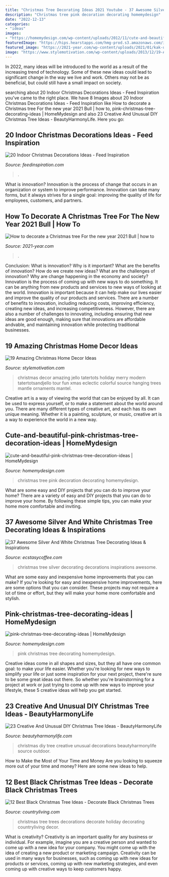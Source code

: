 ```yaml
---
title: "Christmas Tree Decorating Ideas 2021 Youtube - 37 Awesome Silver And White Christmas Tree Decorating Ideas &amp; Inspirations"
description: "Christmas tree pink decoration decorating homemydesign"
date: "2022-12-13"
categories:
- "ideas"
images:
- "https://homemydesign.com/wp-content/uploads/2012/11/cute-and-beautiful-pink-christmas-tree-decoration-ideas.jpg"
featuredImage: "https://hips.hearstapps.com/hmg-prod.s3.amazonaws.com/images/best-black-christmas-tree-ideas-1534266616.jpg?crop=1.00xw:1.00xh;0,0&amp;resize=1200:*"
featured_image: "https://2021-year.com/wp-content/uploads/2021/01/kak-ukrasit-elku-48c709.jpg"
image: "https://www.stylemotivation.com/wp-content/uploads/2013/12/19-Amazing-Christmas-Home-Decor-Ideas-4.jpg"
---
```



In 2022, many ideas will be introduced to the world as a result of the increasing trend of technology. Some of these new ideas could lead to significant change in the way we live and work. Others may not be as beneficial, but could still have a small impact on society.

	

		
searching about 20 Indoor Christmas Decorations Ideas - Feed Inspiration you've came to the right place. We have 8 Images about 20 Indoor Christmas Decorations Ideas - Feed Inspiration like How to decorate a Christmas tree For the new year 2021 Bull | how to, pink-christmas-tree-decorating-ideas | HomeMydesign and also 23 Creative And Unusual DIY Christmas Tree Ideas - BeautyHarmonyLife. Here you go:
		
    
## 20 Indoor Christmas Decorations Ideas - Feed Inspiration

<img loading=lazy src="http://feedinspiration.com/wp-content/uploads/2015/12/Simple-Design-Indoor-Christmas-Tree-Decorating-Ideas.jpg" onerror="this.onerror=null;this.src='https://tse2.mm.bing.net/th?id=OIP.gI0AdpgokcQkqbpIvTljIgHaKM&amp;pid=15.1';" alt="20 Indoor Christmas Decorations Ideas - Feed Inspiration">

_Source: feedinspiration.com_

>. 

	

What is innovation?
Innovation is the process of change that occurs in an organization or system to improve performance. Innovation can take many forms, but it always strives for a single goal: improving the quality of life for employees, customers, and partners.

    
## How To Decorate A Christmas Tree For The New Year 2021 Bull | How To

<img loading=lazy src="https://2021-year.com/wp-content/uploads/2021/01/kak-ukrasit-elku-48c709.jpg" onerror="this.onerror=null;this.src='https://tse1.mm.bing.net/th?id=OIP.uPGW3bL7aIQfIId98GMKpQAAAA&amp;pid=15.1';" alt="How to decorate a Christmas tree For the new year 2021 Bull | how to">

_Source: 2021-year.com_

>. 

	

Conclusion: What is innovation? Why is it important? What are the benefits of innovation? How do we create new ideas? What are the challenges of innovation? Why are change happening in the economy and society?
Innovation is the process of coming up with new ways to do something. It can be anything from new products and services to new ways of looking at the world. Innovation is important because it can help make our lives easier and improve the quality of our products and services. There are a number of benefits to innovation, including reducing costs, improving efficiency, creating new ideas, and increasing competitiveness. However, there are also a number of challenges to innovating, including ensuring that new ideas are good enough, making sure that innovations are affordable andvable, and maintaining innovation while protecting traditional businesses.

    
## 19 Amazing Christmas Home Decor Ideas

<img loading=lazy src="https://www.stylemotivation.com/wp-content/uploads/2013/12/19-Amazing-Christmas-Home-Decor-Ideas-4.jpg" onerror="this.onerror=null;this.src='https://tse4.mm.bing.net/th?id=OIP.e4okTrxN1HcU0tpRej-HtQHaLL&amp;pid=15.1';" alt="19 Amazing Christmas Home Decor Ideas">

_Source: stylemotivation.com_

>christmas decor amazing jello tatertots holiday merry modern tatertotsandjello tour fun xmas eclectic colorful source hanging trees mantle ornaments mantel. 

	

Creative art is a way of viewing the world that can be enjoyed by all. It can be used to express yourself, or to make a statement about the world around you. There are many different types of creative art, and each has its own unique meaning. Whether it is a painting, sculpture, or music, creative art is a way to experience the world in a new way.

    
## Cute-and-beautiful-pink-christmas-tree-decoration-ideas | HomeMydesign

<img loading=lazy src="https://homemydesign.com/wp-content/uploads/2012/11/cute-and-beautiful-pink-christmas-tree-decoration-ideas.jpg" onerror="this.onerror=null;this.src='https://tse3.mm.bing.net/th?id=OIP.2vce0pnx6bIuU4fShREOHAHaLa&amp;pid=15.1';" alt="cute-and-beautiful-pink-christmas-tree-decoration-ideas | HomeMydesign">

_Source: homemydesign.com_

>christmas tree pink decoration decorating homemydesign. 

	

What are some easy and DIY projects that you can do to improve your home?
There are a variety of easy and DIY projects that you can do to improve your home. By following these simple tips, you can make your home more comfortable and inviting.

    
## 37 Awesome Silver And White Christmas Tree Decorating Ideas &amp; Inspirations

<img loading=lazy src="https://i0.wp.com/www.ecstasycoffee.com/wp-content/uploads/2016/10/white-Christmas-decorations.jpg" onerror="this.onerror=null;this.src='https://tse2.mm.bing.net/th?id=OIP.AYTNkkJ21kps-oCFmjlKagAAAA&amp;pid=15.1';" alt="37 Awesome Silver And White Christmas Tree Decorating Ideas &amp; Inspirations">

_Source: ecstasycoffee.com_

>christmas tree silver decorating decorations inspirations awesome. 

	

What are some easy and inexpensive home improvements that you can make?
If you're looking for easy and inexpensive home improvements, here are some options that you can consider. These projects may not require a lot of time or effort, but they will make your home more comfortable and stylish.

    
## Pink-christmas-tree-decorating-ideas | HomeMydesign

<img loading=lazy src="https://homemydesign.com/wp-content/uploads/2012/11/pink-christmas-tree-decorating-ideas.jpg" onerror="this.onerror=null;this.src='https://tse1.mm.bing.net/th?id=OIP.butJNHiu_jVk8HjZ5Xe2iAHaKQ&amp;pid=15.1';" alt="pink-christmas-tree-decorating-ideas | HomeMydesign">

_Source: homemydesign.com_

>pink christmas tree decorating homemydesign. 

	

Creative ideas come in all shapes and sizes, but they all have one common goal: to make your life easier. Whether you're looking for new ways to simplify your life or just some inspiration for your next project, there're sure to be some great ideas out there. So whether you're brainstorming for a project at work or just trying to come up with new ways to improve your lifestyle, these 5 creative ideas will help you get started.

    
## 23 Creative And Unusual DIY Christmas Tree Ideas - BeautyHarmonyLife

<img loading=lazy src="https://beautyharmonylife.com/wp-content/uploads/2013/12/diy-outdoor-christmas-decorations-ideas-800x1018.jpg" onerror="this.onerror=null;this.src='https://tse2.mm.bing.net/th?id=OIP.GhywnWccVXi3EMhT8VFNhAHaJb&amp;pid=15.1';" alt="23 Creative And Unusual DIY Christmas Tree Ideas - BeautyHarmonyLife">

_Source: beautyharmonylife.com_

>christmas diy tree creative unusual decorations beautyharmonylife source outdoor. 

	

How to Make the Most of Your Time and Money
Are you looking to squeeze more out of your time and money? Here are some new ideas to help.

    
## 12 Best Black Christmas Tree Ideas - Decorate Black Christmas Trees

<img loading=lazy src="https://hips.hearstapps.com/hmg-prod.s3.amazonaws.com/images/best-black-christmas-tree-ideas-1534266616.jpg?crop=1.00xw:1.00xh;0,0&amp;resize=1200:*" onerror="this.onerror=null;this.src='https://tse2.mm.bing.net/th?id=OIP.NCgXbprH-B620g3AE3LElwHaDt&amp;pid=15.1';" alt="12 Best Black Christmas Tree Ideas - Decorate Black Christmas Trees">

_Source: countryliving.com_

>christmas tree trees decorations decorate holiday decorating countryliving decor. 

	

What is creativity?
Creativity is an important quality for any business or individual. For example, imagine you are a creative person and wanted to come up with a new idea for your company. You might come up with the idea of creating a new product or marketing campaign. Creativity can be used in many ways for businesses, such as coming up with new ideas for products or services, coming up with new marketing strategies, and even coming up with creative ways to keep customers happy.

